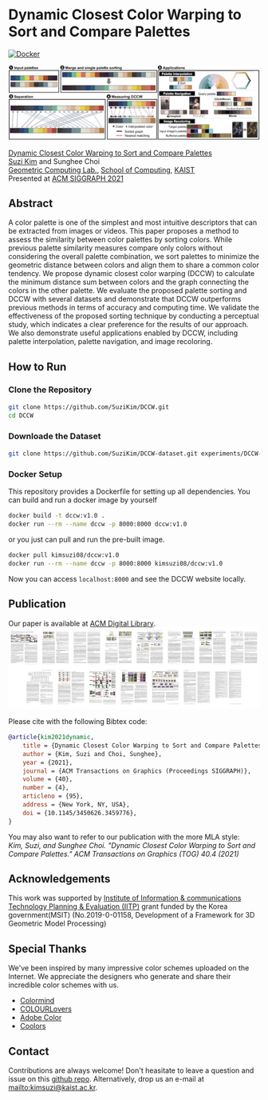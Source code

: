 # Dynamic Closest Color Warping to Sort and Compare Palettes

[![Docker](https://img.shields.io/docker/cloud/build/kimsuzi08/dccw?label=Docker&style=flat)](https://hub.docker.com/r/kimsuzi08/dccw/builds)

![DCCW teaser](images/dccw-teaser.jpg)  

[Dynamic Closest Color Warping to Sort and Compare Palettes](https://doi.org/10.1145/3450626.3459776)  
[Suzi Kim](https://kimsuzi.com/cv) and Sunghee Choi  
[Geometric Computing Lab.](https://gclab.kaist.ac.kr), [School of Computing](https://cs.kaist.ac.kr), [KAIST](https://kaist.ac.kr)  
Presented at [ACM SIGGRAPH 2021](https://s2021.siggraph.org/)

## Abstract 
A color palette is one of the simplest and most intuitive descriptors that can be extracted from images or videos. This paper proposes a method to assess the similarity between color palettes by sorting colors. While previous palette similarity measures compare only colors without considering the overall palette combination, we sort palettes to minimize the geometric distance between colors and align them to share a common color tendency. We propose dynamic closest color warping (DCCW) to calculate the minimum distance sum between colors and the graph connecting the colors in the other palette. We evaluate the proposed palette sorting and DCCW with several datasets and demonstrate that DCCW outperforms previous methods in terms of accuracy and computing time. We validate the effectiveness of the proposed sorting technique by conducting a perceptual study, which indicates a clear preference for the results of our approach. We also demonstrate useful applications enabled by DCCW, including palette interpolation, palette navigation, and image recoloring.   

## How to Run

### Clone the Repository

```bash
git clone https://github.com/SuziKim/DCCW.git
cd DCCW 
```

### Downloade the Dataset
```bash
git clone https://github.com/SuziKim/DCCW-dataset.git experiments/DCCW-dataset
```

### Docker Setup
This repository provides a Dockerfile for setting up all dependencies. You can build and run a docker image by yourself
```bash
docker build -t dccw:v1.0 .
docker run --rm --name dccw -p 8000:8000 dccw:v1.0
```

or you just can pull and run the pre-built image.
```bash
docker pull kimsuzi08/dccw:v1.0
docker run --rm --name dccw -p 8000:8000 kimsuzi08/dccw:v1.0
```

Now you can access ```localhost:8000``` and see the DCCW website locally.

## Publication

Our paper is available at [ACM Digital Library](https://doi.org/10.1145/3450626.3459776).  
![Paper thumbnails](images/paper-thumbnails.jpg)

Please cite with the following Bibtex code:  

```bibtex
@article{kim2021dynamic,
    title = {Dynamic Closest Color Warping to Sort and Compare Palettes},
    author = {Kim, Suzi and Choi, Sunghee},
    year = {2021},
    journal = {ACM Transactions on Graphics (Proceedings SIGGRAPH)},
    volume = {40},
    number = {4},
    articleno = {95},
    address = {New York, NY, USA},
    doi = {10.1145/3450626.3459776},
}
```

You may also want to refer to our publication with the more MLA style:  
*Kim, Suzi, and Sunghee Choi. "Dynamic Closest Color Warping to Sort and Compare Palettes." ACM Transactions on Graphics (TOG) 40.4 (2021)*


## Acknowledgements
This work was supported by [Institute of Information & communications Technology Planning & Evaluation (IITP)](https://www.iitp.kr/) grant funded by the Korea government(MSIT) (No.2019-0-01158, Development of a Framework for 3D Geometric Model Processing)

## Special Thanks
We've been inspired by many impressive color schemes uploaded on the Internet. We appreciate the designers who generate and share their incredible color schemes with us.
- [Colormind](http://colormind.io/)
- [COLOURLovers](https://www.colourlovers.com/)
- [Adobe Color](https://color.adobe.com/)
- [Coolors](https://coolors.co/)

## Contact

Contributions are always welcome! Don't heasitate to leave a question and issue on this [github repo](https://github.com/SuziKim/DCCW/issues). Alternatively, drop us an e-mail at <mailto:kimsuzi@kaist.ac.kr>.
